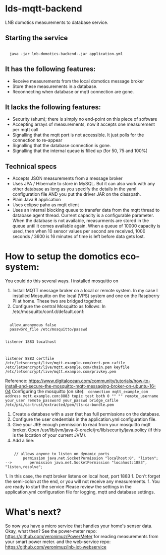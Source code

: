 # lds-mqtt-backend
LNB domotics measurements to database service.
## Starting the service
<code>
  java -jar lnb-domotics-backend-<version>.jar application.yml
</code>
  
## It has the following features:
* Receive measurements from the local domotics message broker
* Store these measurements in a database.
* Reconnecting when database or mqtt connection are gone.

## It lacks the following features:
* Security (ahum); there is simply no end-point on this piece of software
* Accepting arrays of measurements, now it accepts one measurement per mqtt call
* Signalling that the mqtt port is not accessible. It just polls for the connection to re-appear
* Signalling that the database connection is gone. 
* Signalling that the internal queue is filled up (for 50, 75 and 100%)

## Technical specs
* Accepts JSON measurements from a message broker
* Uses JPA / Hibernate to store in MySQL. But it can also work with any other database as long as you specify the details in the yaml configuration file AND you put the driver JAR on the classpath.
* Plain Java 8 application
* Uses eclipse paho as mqtt client
* Uses an internal blocking queue to transfer data from the mqtt thread to database agent thread. Current capacity is a configurable parameter. When the database is not available, measurments are stored in the queue until it comes available again.
When a queue of 10000 capacity is used, then when 10 sensor values per second are received, 1000 seconds / 3600 is 16 minutes of time is left before data gets lost.

# How to setup the domotics eco-system:
You could do this several ways. I installed mosquitto on 
1. Install MQTT message broker on a local or remote system. In my case I installed Mosquitto on the local (VPS) system and one on the Raspberry Pi at home. These two are bridged together.
1. Configure the central Mosquitto as follows: In /etc/mosquitto/conf.d/default.conf:
<code>
  allow_anonymous false
  password_file /etc/mosquitto/passwd
  
  listener 1883 localhost
  
  listener 8883
  certfile /etc/letsencrypt/live/mqtt.example.com/cert.pem
  cafile /etc/letsencrypt/live/mqtt.example.com/chain.pem
  keyfile /etc/letsencrypt/live/mqtt.example.com/privkey.pem
</code>

Reference: https://www.digitalocean.com/community/tutorials/how-to-install-and-secure-the-mosquitto-mqtt-messaging-broker-on-ubuntu-16-04
Configuring the mosquitto (on site):
<code>
  connection mqtt_example_com
  address mqtt.example.com:8883
  topic test both 0 "" ""
  remote_username your_user
  remote_password your_passwd
  bridge_cafile /etc/pki/ca-trust/extracted/pem/tls-ca-bundle.pem
</code>
1. Create a database with a user that has full permissions on the database.
1. Configure the user credentials in the application.yml configuration file.
1. Give your JRE enough permission to read from your mosquitto mqtt broker. Open /usr/lib/jvm/java-8-oracle/jre/lib/security/java.policy (if this is the location of your current JVM).
1. Add a line: 
<code>
    // allows anyone to listen on dynamic ports
        permission java.net.SocketPermission "localhost:0", "listen";
-->        permission java.net.SocketPermission "locahost:1883", "listen,resolve";
    
</code>
1. In this case, the mqtt broker listens on local host, port 1883
1. Don't forget the semi-colon at the end, or you will not receive any measurements.
1. You are ready to start the service
Please review the settings in the application.yml configuration file for logging, mqtt and database settings.

# What's next?
So now you have a micro service that handles your home's sensor data. Okay, what then?
See the power-meter repo: https://github.com/yeronimuz/PowerMeter for reading measurements from your smart power meter.
and the web-service repo: https://github.com/yeronimuz/lnb-iot-webservice
